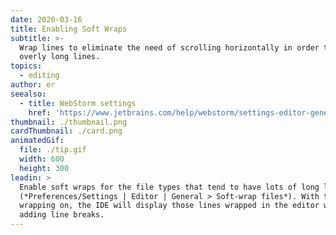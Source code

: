 ```yaml
---
date: 2020-03-16
title: Enabling Soft Wraps
subtitle: >-
  Wrap lines to eliminate the need of scrolling horizontally in order to see
  overly long lines.
topics:
  - editing
author: er
seealso:
  - title: WebStorm settings
    href: 'https://www.jetbrains.com/help/webstorm/settings-editor-general.html'
thumbnail: ./thumbnail.png
cardThumbnail: ./card.png
animatedGif:
  file: ./tip.gif
  width: 600
  height: 300
leadin: >
  Enable soft wraps for the file types that tend to have lots of long lines
  (*Preferences/Settings | Editor | General > Soft-wrap files*). With the soft
  wrapping on, the IDE will display those lines wrapped in the editor without
  adding line breaks.
---
```


